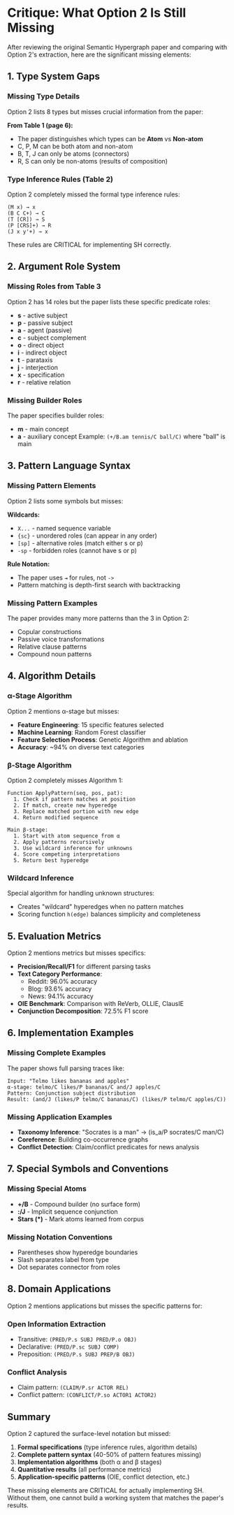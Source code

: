 # Critique: What Option 2 Is Still Missing

After reviewing the original Semantic Hypergraph paper and comparing with Option 2's extraction, here are the significant missing elements:

## 1. Type System Gaps

### Missing Type Details
Option 2 lists 8 types but misses crucial information from the paper:

**From Table 1 (page 6):**
- The paper distinguishes which types can be **Atom** vs **Non-atom**
- C, P, M can be both atom and non-atom
- B, T, J can only be atoms (connectors)
- R, S can only be non-atoms (results of composition)

### Type Inference Rules (Table 2)
Option 2 completely missed the formal type inference rules:
```
(M x) → x
(B C C+) → C
(T [CR]) → S
(P [CRS]+) → R
(J x y'+) → x
```

These rules are CRITICAL for implementing SH correctly.

## 2. Argument Role System

### Missing Roles from Table 3
Option 2 has 14 roles but the paper lists these specific predicate roles:
- **s** - active subject
- **p** - passive subject  
- **a** - agent (passive)
- **c** - subject complement
- **o** - direct object
- **i** - indirect object
- **t** - parataxis
- **j** - interjection
- **x** - specification
- **r** - relative relation

### Missing Builder Roles
The paper specifies builder roles:
- **m** - main concept
- **a** - auxiliary concept
Example: `(+/B.am tennis/C ball/C)` where "ball" is main

## 3. Pattern Language Syntax

### Missing Pattern Elements
Option 2 lists some symbols but misses:

**Wildcards:**
- `X...` - named sequence variable
- `{sc}` - unordered roles (can appear in any order)
- `[sp]` - alternative roles (match either s or p)
- `-sp` - forbidden roles (cannot have s or p)

**Rule Notation:**
- The paper uses **`→`** for rules, not `->`
- Pattern matching is depth-first search with backtracking

### Missing Pattern Examples
The paper provides many more patterns than the 3 in Option 2:
- Copular constructions
- Passive voice transformations
- Relative clause patterns
- Compound noun patterns

## 4. Algorithm Details

### α-Stage Algorithm
Option 2 mentions α-stage but misses:
- **Feature Engineering**: 15 specific features selected
- **Machine Learning**: Random Forest classifier
- **Feature Selection Process**: Genetic Algorithm and ablation
- **Accuracy**: ~94% on diverse text categories

### β-Stage Algorithm  
Option 2 completely misses Algorithm 1:
```
Function ApplyPattern(seq, pos, pat):
  1. Check if pattern matches at position
  2. If match, create new hyperedge
  3. Replace matched portion with new edge
  4. Return modified sequence

Main β-stage:
  1. Start with atom sequence from α
  2. Apply patterns recursively
  3. Use wildcard inference for unknowns
  4. Score competing interpretations
  5. Return best hyperedge
```

### Wildcard Inference
Special algorithm for handling unknown structures:
- Creates "wildcard" hyperedges when no pattern matches
- Scoring function `h(edge)` balances simplicity and completeness

## 5. Evaluation Metrics

Option 2 mentions metrics but misses specifics:
- **Precision/Recall/F1** for different parsing tasks
- **Text Category Performance**: 
  - Reddit: 96.0% accuracy
  - Blog: 93.6% accuracy
  - News: 94.1% accuracy
- **OIE Benchmark**: Comparison with ReVerb, OLLIE, ClausIE
- **Conjunction Decomposition**: 72.5% F1 score

## 6. Implementation Examples

### Missing Complete Examples
The paper shows full parsing traces like:
```
Input: "Telmo likes bananas and apples"
α-stage: telmo/C likes/P bananas/C and/J apples/C
Pattern: Conjunction subject distribution
Result: (and/J (likes/P telmo/C bananas/C) (likes/P telmo/C apples/C))
```

### Missing Application Examples
- **Taxonomy Inference**: "Socrates is a man" → (is_a/P socrates/C man/C)
- **Coreference**: Building co-occurrence graphs
- **Conflict Detection**: Claim/conflict predicates for news analysis

## 7. Special Symbols and Conventions

### Missing Special Atoms
- **+/B** - Compound builder (no surface form)
- **:/J** - Implicit sequence conjunction
- **Stars (*)** - Mark atoms learned from corpus

### Missing Notation Conventions  
- Parentheses show hyperedge boundaries
- Slash separates label from type
- Dot separates connector from roles

## 8. Domain Applications

Option 2 mentions applications but misses the specific patterns for:

### Open Information Extraction
- Transitive: `(PRED/P.s SUBJ PRED/P.o OBJ)`
- Declarative: `(PRED/P.sc SUBJ COMP)`
- Preposition: `(PRED/P.s SUBJ PREP/B OBJ)`

### Conflict Analysis
- Claim pattern: `(CLAIM/P.sr ACTOR REL)`
- Conflict pattern: `(CONFLICT/P.so ACTOR1 ACTOR2)`

## Summary

Option 2 captured the surface-level notation but missed:
1. **Formal specifications** (type inference rules, algorithm details)
2. **Complete pattern syntax** (40-50% of pattern features missing)
3. **Implementation algorithms** (both α and β stages)
4. **Quantitative results** (all performance metrics)
5. **Application-specific patterns** (OIE, conflict detection, etc.)

These missing elements are CRITICAL for actually implementing SH. Without them, one cannot build a working system that matches the paper's results.